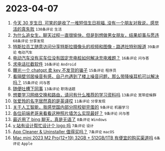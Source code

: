 # 2023-04-07

1. [今天 30 岁生日, 可笑的是收了一堆短信生日祝福. 没有一个朋友对我说，感觉活的真失败](https://www.v2ex.com/t/930459) `130条评论` `生活`
1. [为什么追女生，聊天过程一直很愉快，但是到想做男女朋友，结果却事与愿违](https://www.v2ex.com/t/930435) `68条评论` `分享发现`
1. [特斯拉员工随意访问分享特斯拉摄像头的视频和图像 - 路透社特别报道](https://www.v2ex.com/t/930432) `39条评论` `电动汽车`
1. [电动汽车没有买车位没有固定充电桩如何解决充电难题？](https://www.v2ex.com/t/930452) `16条评论` `问与答`
1. [求电话拦截软件](https://www.v2ex.com/t/930448) `16条评论` `Android`
1. [曝光一个 chatgpt 卖 key 不发货的骗子](https://www.v2ex.com/t/930463) `15条评论` `程序员`
1. [看隔壁邻居噪音有感，自己也遇到了楼上噪音问题，那么带降噪耳机可以解决吗？](https://www.v2ex.com/t/930444) `15条评论` `问与答`
1. [随便吐槽下同事](https://www.v2ex.com/t/930450) `13条评论` `职场话题`
1. [想要学习网络交换和路由，请问有什么推荐的学习资料吗](https://www.v2ex.com/t/930437) `13条评论` `宽带症候群`
1. [张爱玲的名字居然真的是英译哎](https://www.v2ex.com/t/930440) `11条评论` `分享发现`
1. [关于人工智能，我感觉国内部分院校挺完蛋的](https://www.v2ex.com/t/930453) `9条评论` `机器学习`
1. [各位前端老哥来看看这种照片墙怎么实现最好？](https://www.v2ex.com/t/930436) `9条评论` `问与答`
1. [最近用了 bing 聊天，真是无语了](https://www.v2ex.com/t/930445) `8条评论` `Windows`
1. [v 站有设计帮忙设计个 logo 吗](https://www.v2ex.com/t/930455) `7条评论` `设计`
1. [App Cleaner & Uninstaller 值得买吗？](https://www.v2ex.com/t/930438) `7条评论` `macOS`
1. [Mac mini 2023 M2 Pro(12+19) 32GB + 512GB/1TB 有便宜的购买渠道吗](https://www.v2ex.com/t/930464) `6条评论` `Apple`
